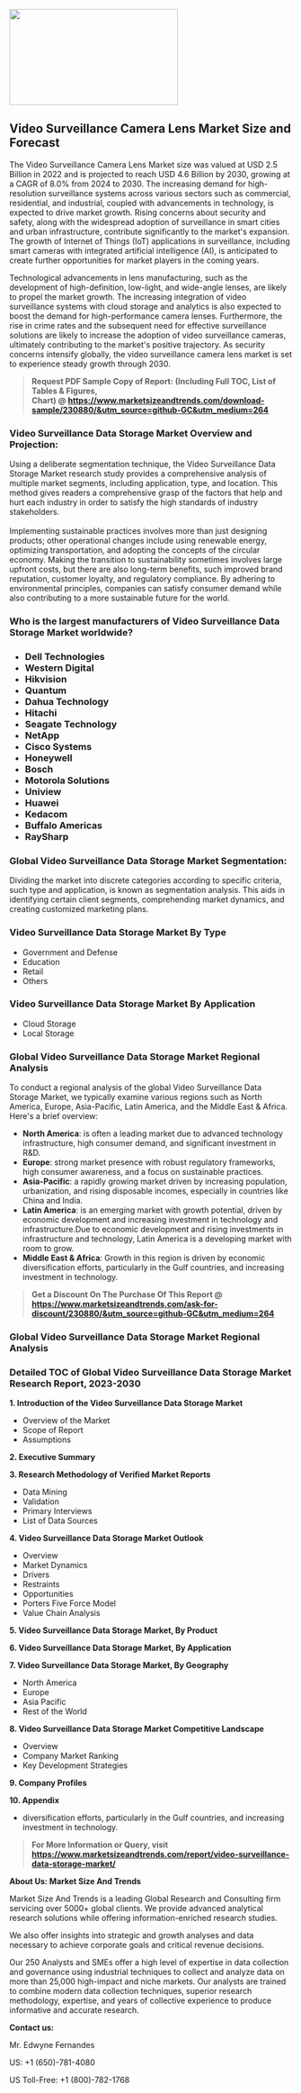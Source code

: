 <p><img class="alignnone size-medium wp-image-20088" src="https://ffe5etoiles.com/wp-content/uploads/2024/12/MST1-300x171.png" alt="" width="300" height="171" /></p><h2>Video Surveillance Camera Lens Market Size and Forecast</h2><p>The Video Surveillance Camera Lens Market size was valued at USD 2.5 Billion in 2022 and is projected to reach USD 4.6 Billion by 2030, growing at a CAGR of 8.0% from 2024 to 2030. The increasing demand for high-resolution surveillance systems across various sectors such as commercial, residential, and industrial, coupled with advancements in technology, is expected to drive market growth. Rising concerns about security and safety, along with the widespread adoption of surveillance in smart cities and urban infrastructure, contribute significantly to the market's expansion. The growth of Internet of Things (IoT) applications in surveillance, including smart cameras with integrated artificial intelligence (AI), is anticipated to create further opportunities for market players in the coming years.</p><p>Technological advancements in lens manufacturing, such as the development of high-definition, low-light, and wide-angle lenses, are likely to propel the market growth. The increasing integration of video surveillance systems with cloud storage and analytics is also expected to boost the demand for high-performance camera lenses. Furthermore, the rise in crime rates and the subsequent need for effective surveillance solutions are likely to increase the adoption of video surveillance cameras, ultimately contributing to the market's positive trajectory. As security concerns intensify globally, the video surveillance camera lens market is set to experience steady growth through 2030.</p></p><blockquote id="" class=""><strong>Request PDF Sample Copy of Report: (Including Full TOC, List of Tables &amp; Figures, Chart)&nbsp;@&nbsp;<strong><a href="https://www.marketsizeandtrends.com/download-sample/230880/&utm_source=github-GC&utm_medium=264" target="_blank">https://www.marketsizeandtrends.com/download-sample/230880/&utm_source=github-GC&utm_medium=264</a></strong></strong></blockquote><h3 id="" class="">Video Surveillance Data Storage Market&nbsp;Overview and Projection:</h3><p id="" class="">Using a deliberate segmentation technique, the Video Surveillance Data Storage Market research study provides a comprehensive analysis of multiple market segments, including application, type, and location. This method gives readers a comprehensive grasp of the factors that help and hurt each industry in order to satisfy the high standards of industry stakeholders. <br /> <br />Implementing sustainable practices involves more than just designing products; other operational changes include using renewable energy, optimizing transportation, and adopting the concepts of the circular economy. Making the transition to sustainability sometimes involves large upfront costs, but there are also long-term benefits, such improved brand reputation, customer loyalty, and regulatory compliance. By adhering to environmental principles, companies can satisfy consumer demand while also contributing to a more sustainable future for the world.</p><h3 id="" class="">Who is the largest manufacturers of&nbsp;Video Surveillance Data Storage Market worldwide?</h3><h3 class=""><p><ul><li>Dell Technologies </li><li> Western Digital </li><li> Hikvision </li><li> Quantum </li><li> Dahua Technology </li><li> Hitachi </li><li> Seagate Technology </li><li> NetApp </li><li> Cisco Systems </li><li> Honeywell </li><li> Bosch </li><li> Motorola Solutions </li><li> Uniview </li><li> Huawei </li><li> Kedacom </li><li> Buffalo Americas </li><li> RaySharp</li></ul></p></h3><h3 id="" class="">Global&nbsp;Video Surveillance Data Storage Market Segmentation:</h3><p id="" class="">Dividing the market into discrete categories according to specific criteria, such type and application, is known as segmentation analysis. This aids in identifying certain client segments, comprehending market dynamics, and creating customized marketing plans.</p><h3 id="" class="">Video Surveillance Data Storage Market&nbsp;By Type</h3><p><p><ul><li>Government and Defense</li><li> Education</li><li> Retail</li><li> Others</p></li></ul></p></p><h3 id="" class="">Video Surveillance Data Storage Market&nbsp;By Application</h3><p class=""><p><ul><li>Cloud Storage</li><li> Local Storage</li></ul></p></p><h3 id="" class="">Global Video Surveillance Data Storage Market Regional Analysis</h3><p id="" class="">To conduct a regional analysis of the global Video Surveillance Data Storage Market, we typically examine various regions such as North America, Europe, Asia-Pacific, Latin America, and the Middle East &amp; Africa. Here's a brief overview:</p><ul><li><strong>North America</strong>: is often a leading market due to advanced technology infrastructure, high consumer demand, and significant investment in R&amp;D.</li><li><strong>Europe</strong>: strong market presence with robust regulatory frameworks, high consumer awareness, and a focus on sustainable practices.</li><li><strong>Asia-Pacific</strong>: a rapidly growing market driven by increasing population, urbanization, and rising disposable incomes, especially in countries like China and India.</li><li><strong>Latin America</strong>: is an emerging market with growth potential, driven by economic development and increasing investment in technology and infrastructure.Due to economic development and rising investments in infrastructure and technology, Latin America is a developing market with room to grow.</li><li><strong>Middle East &amp; Africa</strong>: Growth in this region is driven by economic diversification efforts, particularly in the Gulf countries, and increasing investment in technology.</li></ul><blockquote id="" class=""><strong>Get a Discount On The Purchase Of This Report @ <strong><a href="https://www.marketsizeandtrends.com/ask-for-discount/230880/&utm_source=github-GC&utm_medium=264" target="_blank">https://www.marketsizeandtrends.com/ask-for-discount/230880/&utm_source=github-GC&utm_medium=264</a></strong></strong></blockquote><h3 id="" class="">Global Video Surveillance Data Storage Market Regional Analysis</h3><h3 id="" class="">Detailed TOC of Global Video Surveillance Data Storage Market Research Report, 2023-2030</h3><p id="" class=""><strong>1. Introduction of the Video Surveillance Data Storage Market</strong></p><ul><li>Overview of the Market</li><li>Scope of Report</li><li>Assumptions</li></ul><p id="" class=""><strong>2. Executive Summary</strong></p><p id="" class=""><strong>3. Research Methodology of Verified Market Reports</strong></p><ul><li>Data Mining</li><li>Validation</li><li>Primary Interviews</li><li>List of Data Sources</li></ul><p id="" class=""><strong>4. Video Surveillance Data Storage Market Outlook</strong></p><ul><li>Overview</li><li>Market Dynamics</li><li>Drivers</li><li>Restraints</li><li>Opportunities</li><li>Porters Five Force Model</li><li>Value Chain Analysis</li></ul><p id="" class=""><strong>5. Video Surveillance Data Storage Market, By Product</strong></p><p id="" class=""><strong>6. Video Surveillance Data Storage Market, By Application</strong></p><p id="" class=""><strong>7. Video Surveillance Data Storage Market, By Geography</strong></p><ul><li>North America</li><li>Europe</li><li>Asia Pacific</li><li>Rest of the World</li></ul><p id="" class=""><strong>8. Video Surveillance Data Storage Market Competitive Landscape</strong></p><ul><li>Overview</li><li>Company Market Ranking</li><li>Key Development Strategies</li></ul><p id="" class=""><strong>9. Company Profiles</strong></p><p id="" class=""><strong>10. Appendix</strong></p><ul><li>diversification efforts, particularly in the Gulf countries, and increasing investment in technology.</li></ul><blockquote id="" class=""><strong>For More Information or Query, visit <strong><strong><a href="https://www.marketsizeandtrends.com/report/video-surveillance-data-storage-market/" target="_blank">https://www.marketsizeandtrends.com/report/video-surveillance-data-storage-market/</a></strong></strong></strong></blockquote><p id="" class=""><strong>About Us: Market Size And Trends</strong></p><p id="" class="">Market Size And Trends is a leading Global Research and Consulting firm servicing over 5000+ global clients. We provide advanced analytical research solutions while offering information-enriched research studies.</p><p id="" class="">We also offer insights into strategic and growth analyses and data necessary to achieve corporate goals and critical revenue decisions.</p><p id="" class="">Our 250 Analysts and SMEs offer a high level of expertise in data collection and governance using industrial techniques to collect and analyze data on more than 25,000 high-impact and niche markets. Our analysts are trained to combine modern data collection techniques, superior research methodology, expertise, and years of collective experience to produce informative and accurate research.</p><p id="" class=""><strong>Contact us:</strong></p><p id="" class="">Mr. Edwyne Fernandes</p><p id="" class="">US: +1 (650)-781-4080</p><p id="" class="">US Toll-Free: +1 (800)-782-1768</p>
